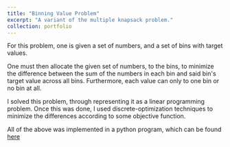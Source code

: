 ```yaml
---
title: "Binning Value Problem"
excerpt: "A variant of the multiple knapsack problem."
collection: portfolio
---
```


For this problem, one is given a set of numbers, and a set of bins with target values.

One must then allocate the given set of numbers, to the bins, to minimize the difference between the sum of the numbers in each bin and said bin's target value across all bins. Furthermore, each value can only to one bin or no bin at all.

I solved this problem, through representing it as a linear programming problem. Once this was done, I used discrete-optimization techniques to minimize the differences according to some objective function.

All of the above was implemented in a python program, which can be found [here](https://github.com/pieter07/BinningValueProblem)
